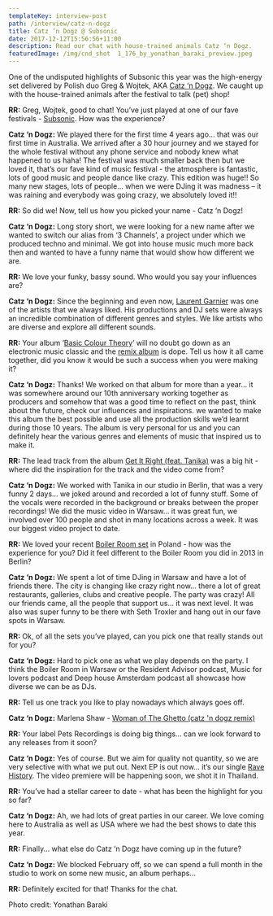 ```yaml
---
templateKey: interview-post
path: /interview/catz-n-dogz
title: Catz ‘n Dogz @ Subsonic
date: 2017-12-12T15:56:56+11:00
description: Read our chat with house-trained animals Catz ‘n Dogz.
featuredImage: /img/cnd_shot  1_176_by_yonathan_baraki_preview.jpeg
---
```

One of the undisputed highlights of Subsonic this year was the high-energy set delivered by Polish duo Greg & Wojtek, AKA [Catz ‘n Dogz](https://www.facebook.com/catzndogz.official/). We caught up with the house-trained animals after the festival to talk (pet) shop! 

**RR:** Greg, Wojtek, good to chat! You’ve just played at one of our fave festivals - [Subsonic](https://www.facebook.com/subsonicmusic/). How was the experience?

**Catz ‘n Dogz:** We played there for the first time 4 years ago... that was our first time in Australia. We arrived after a 30 hour journey and we stayed for the whole festival without any phone service and nobody knew what happened to us haha! The festival was much smaller back then but we loved it, that’s our fave kind of music festival - the atmosphere is fantastic, lots of good music and people dance like crazy. This edition was huge!! So many new stages, lots of people… when we were DJing it was madness – it was raining and everybody was going crazy, we absolutely loved it!!

**RR:** So did we! Now, tell us how you picked your name - Catz ‘n Dogz!

**Catz ‘n Dogz:** Long story short, we were looking for a new name after we wanted to switch our alias from ‘3 Channels’, a project under which we produced techno and minimal. We got into house music much more back then and wanted to have a funny name that would show how different we are. 

**RR:** We love your funky, bassy sound. Who would you say your influences are?

**Catz ‘n Dogz:** Since the beginning and even now, [Laurent Garnier](https://www.facebook.com/laurentgarnierofficial/) was one of the artists that we always liked. His productions and DJ sets were always an incredible combination of different genres and styles. We like artists who are diverse and explore all different sounds.

**RR:** Your album ‘[Basic Colour Theory](https://l.facebook.com/l.php?u=https%3A%2F%2Fwww.beatport.com%2Frelease%2Fbasic-colour-theory%2F1581023&h=ATO47eC8ZuzgaddsiyTSDKTXWNUGlWk-5dbw0wZZiuRQoS14kN76FVToHZ7Vn9KfL8mKj-MxCCVgSQ-O_nFfjSuBmEBr-JI60HfAvs-8smq7QoVKKGdTTbSF)’ will no doubt go down as an electronic music classic and the [remix album](https://l.facebook.com/l.php?u=https%3A%2F%2Fwww.beatport.com%2Frelease%2Fbasic-colour-theory-remixed%2F1708792&h=ATOgV-OfeSE0eafQFCl5D2ivC5jInJJWIspjkFWrN-d7OegysH16VpKq8f7TPMWDEpmYCufH3duKl9v51B-OlneV6zNiRQxzoUw-771K2tQ-r8gFXBhasjJmWaiCxX8154mZsQ) is dope. Tell us how it all came together, did you know it would be such a success when you were making it?

**Catz ‘n Dogz:** Thanks! We worked on that album for more than a year… it was somewhere around our 10th anniversary working together as producers and somehow that was a good time to reflect on the past, think about the future, check our influences and inspirations. we wanted to make this album the best possible and use all the production skills we’d learnt during those 10 years. The album is very personal for us and you can definitely hear the various genres and elements of music that inspired us to make it.

**RR:** The lead track from the album [Get It Right (feat. Tanika)](https://l.facebook.com/l.php?u=https%3A%2F%2Fwww.youtube.com%2Fwatch%3Fv%3DebldM949Y5A&h=ATPtSJajRHapxrWdVGQvDx2A0VSkzAyhUMHmtzWjdGNdWUu7aYyqlfCUQTAmsLpANkk8rMiPAoNNjTsrP4owsAZ5BuHlqDqKnLPqF_F2Nt9JlhSDm5F1wHdP) was a big hit - where did the inspiration for the track and the video come from?

**Catz ‘n Dogz:** We worked with Tanika in our studio in Berlin, that was a very funny 2 days… we joked around and recorded a lot of funny stuff. Some of the vocals were recorded in the background or breaks between the proper recordings! We did the music video in Warsaw… it was great fun, we involved over 100 people and shot in many locations across a week. It was our biggest video project to date.

**RR:** We loved your recent [Boiler Room set](https://l.facebook.com/l.php?u=https%3A%2F%2Fwww.youtube.com%2Fwatch%3Fv%3DwCAB8zqnxP4%26t%3D2539s&h=ATNaBV2ap6A1SZyxFxYPEcjH0uc4YPKMKa6dEvHUdBgigjTi-SP6_hyfHcQPOxTsfKGSYjP4m-FU9lPZzgr1A1V9-nhArWyC100jz_67CDWIS_i3wgXtEVx1) in Poland - how was the experience for you? Did it feel different to the Boiler Room you did in 2013 in Berlin?

**Catz ‘n Dogz:** We spent a lot of time DJing in Warsaw and have a lot of friends there. The city is changing like crazy right now… there a lot of great restaurants, galleries, clubs and creative people. The party was crazy! All our friends came, all the people that support us… it was next level. It was also was super funny to be there with Seth Troxler and hang out in our fave spots in Warsaw.

**RR:** Ok, of all the sets you’ve played, can you pick one that really stands out for you?

**Catz ‘n Dogz:** Hard to pick one as what we play depends on the party. I think the Boiler Room in Warsaw or the Resident Advisor podcast, Music for lovers podcast and Deep house Amsterdam podcast all showcase how diverse we can be as DJs.

**RR:** Tell us one track you like to play nowadays which always goes off.

**Catz ‘n Dogz:** Marlena Shaw - [Woman of The Ghetto](https://l.facebook.com/l.php?u=https%3A%2F%2Fwww.beatport.com%2Ftrack%2Fwoman-of-the-ghetto-catz-n-dogz-remix%2F9563875&h=ATMO8twgBc6SL2hZ3jaMUwSzg_MnHhChMUlF29ENS3AE3rwrotnNOw56OiIebj37ECBKY2L6QvuMZausVGK4fCW7EVdqMJgP2E8RyQidTjyrpd7FycI9tssCfczusTjVDOGs_Q)[ (catz 'n dogz remix)](https://l.facebook.com/l.php?u=https%3A%2F%2Fwww.beatport.com%2Ftrack%2Fwoman-of-the-ghetto-catz-n-dogz-remix%2F9563875&h=ATMO8twgBc6SL2hZ3jaMUwSzg_MnHhChMUlF29ENS3AE3rwrotnNOw56OiIebj37ECBKY2L6QvuMZausVGK4fCW7EVdqMJgP2E8RyQidTjyrpd7FycI9tssCfczusTjVDOGs_Q)

**RR:** Your label Pets Recordings is doing big things… can we look forward to any releases from it soon?

**Catz ‘n Dogz:** Yes of course. But we aim for quality not quantity, so we are very selective with what we put out. Next EP is out now… it’s our single [Rave History](https://l.facebook.com/l.php?u=https%3A%2F%2Fwww.beatport.com%2Frelease%2Frave-history%2F2139105&h=ATMGY65Df7r055XhO-lyIHw0WM0SZ7Zgt85d01JGCNNzMOg-I5d-P5LFKaJhbm-Xws7Y2_9M-BXnHuED9KZZAvBo584ZyW5zbzDOdxarYi_SHa3E_mtTXa2O). The video premiere will be happening soon, we shot it in Thailand.

**RR:** You’ve had a stellar career to date - what has been the highlight for you so far?

**Catz ‘n Dogz:** Ah, we had lots of great parties in our career. We love coming here to Australia as well as USA where we had the best shows to date this year.

**RR:** Finally... what else do Catz ‘n Dogz have coming up in the future?

**Catz ‘n Dogz:** We blocked February off, so we can spend a full month in the studio to work on some new music, an album perhaps...

**RR:** Definitely excited for that! Thanks for the chat.



Photo credit: Yonathan Baraki
